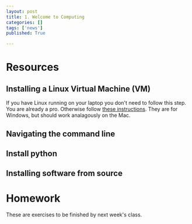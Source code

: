 ```yaml
---
layout: post
title: 1. Welcome to Computing
categories: []
tags: ['news']
published: True

---
```


# Resources

## Installing a Linux Virtual Machine (VM)

If you have Linux running on your laptop you don't need to follow this step. You are already a pro. Otherwise follow [these instructions](http://www.wikihow.com/Install-Ubuntu-on-VirtualBox). They are for Windows, but should work analagously on the Mac.

## Navigating the command line

## Install python

## Installing software from source

# Homework

These are exercises to be finished by next week's class.